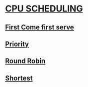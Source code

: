 # [CPU SCHEDULING](https://github.com/Ajallen14/OS_LAB/tree/Allen/CPU%20scheduling)

## [First Come first serve](https://github.com/Ajallen14/OS_LAB/blob/Allen/CPU%20scheduling/1st_come_1st_serve.c)


## [Priority](https://github.com/Ajallen14/OS_LAB/blob/Allen/CPU%20scheduling/priority.c)


## [Round Robin](https://github.com/Ajallen14/OS_LAB/blob/Allen/CPU%20scheduling/round_robin.c)


## [Shortest](https://github.com/Ajallen14/OS_LAB/blob/Allen/CPU%20scheduling/shortest.c)
